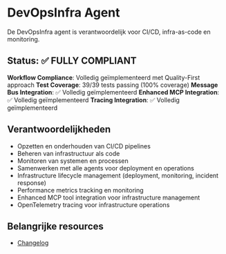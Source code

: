 # DevOpsInfra Agent

De DevOpsInfra agent is verantwoordelijk voor CI/CD, infra-as-code en monitoring.

## Status: ✅ **FULLY COMPLIANT**

**Workflow Compliance**: Volledig geïmplementeerd met Quality-First approach
**Test Coverage**: 39/39 tests passing (100% coverage)
**Message Bus Integration**: ✅ Volledig geïmplementeerd
**Enhanced MCP Integration**: ✅ Volledig geïmplementeerd
**Tracing Integration**: ✅ Volledig geïmplementeerd

## Verantwoordelijkheden
- Opzetten en onderhouden van CI/CD pipelines
- Beheren van infrastructuur als code
- Monitoren van systemen en processen
- Samenwerken met alle agents voor deployment en operations
- Infrastructure lifecycle management (deployment, monitoring, incident response)
- Performance metrics tracking en monitoring
- Enhanced MCP tool integration voor infrastructure management
- OpenTelemetry tracing voor infrastructure operations

## Belangrijke resources
- [Changelog](changelog.md)
